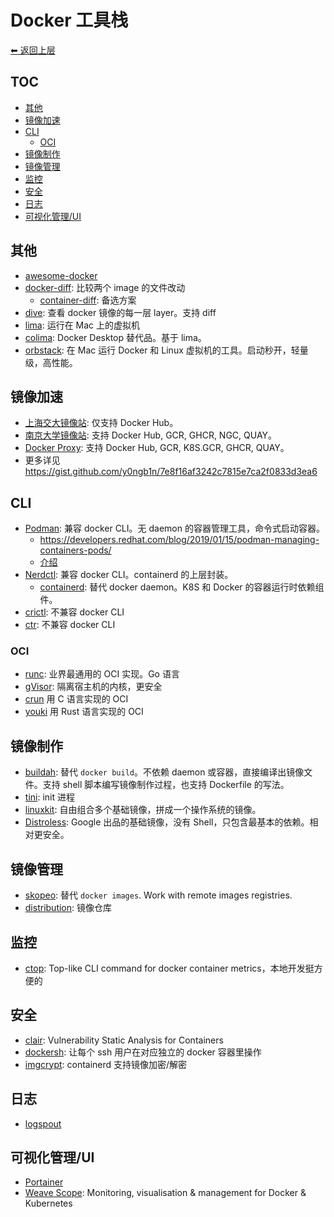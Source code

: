 # Docker 工具栈

[⬅︎ 返回上层](../#docker)

## TOC

<!-- MarkdownTOC GFM -->

- [其他](#其他)
- [镜像加速](#镜像加速)
- [CLI](#cli)
    - [OCI](#oci)
- [镜像制作](#镜像制作)
- [镜像管理](#镜像管理)
- [监控](#监控)
- [安全](#安全)
- [日志](#日志)
- [可视化管理/UI](#可视化管理ui)

<!-- /MarkdownTOC -->

## 其他

- [awesome-docker](https://github.com/veggiemonk/awesome-docker)
- [docker-diff](https://github.com/moul/docker-diff): 比较两个 image 的文件改动
  - [container-diff](https://github.com/GoogleContainerTools/container-diff): 备选方案
- [dive](https://github.com/wagoodman/dive): 查看 docker 镜像的每一层 layer。支持 diff
- [lima](https://github.com/lima-vm/lima): 运行在 Mac 上的虚拟机
- [colima](https://github.com/abiosoft/colima): Docker Desktop 替代品。基于 lima。
- [orbstack](https://orbstack.dev/): 在 Mac 运行 Docker 和 Linux 虚拟机的工具。启动秒开，轻量级，高性能。

## 镜像加速

- [上海交大镜像站](https://mirrors.sjtug.sjtu.edu.cn/docs/docker-registry): 仅支持 Docker Hub。
- [南京大学镜像站](https://doc.nju.edu.cn/books/35f4a): 支持 Docker Hub, GCR, GHCR, NGC, QUAY。
- [Docker Proxy](https://dockerproxy.com/docs): 支持 Docker Hub, GCR, K8S.GCR, GHCR, QUAY。
- 更多详见 https://gist.github.com/y0ngb1n/7e8f16af3242c7815e7ca2f0833d3ea6

## CLI

- [Podman](https://github.com/containers/podman): 兼容 docker CLI。无 daemon 的容器管理工具，命令式启动容器。
  - https://developers.redhat.com/blog/2019/01/15/podman-managing-containers-pods/
  - [介绍](https://igene.tw/podman-intro)
- [Nerdctl](https://github.com/containerd/nerdctl): 兼容 docker CLI。containerd 的上层封装。
  - [containerd](https://github.com/containerd/containerd): 替代 docker daemon。K8S 和 Docker 的容器运行时依赖组件。
- [crictl](https://github.com/kubernetes-sigs/cri-tools): 不兼容 docker CLI
- [ctr](https://github.com/containerd/containerd/tree/main/cmd/ctr): 不兼容 docker CLI

### OCI

- [runc](https://github.com/opencontainers/runc): 业界最通用的 OCI 实现。Go 语言
- [gVisor](https://github.com/google/gvisor): 隔离宿主机的内核，更安全
- [crun](https://github.com/containers/crun) 用 C 语言实现的 OCI
- [youki](https://github.com/containers/youki) 用 Rust 语言实现的 OCI

## 镜像制作

- [buildah](https://github.com/containers/buildah): 替代 `docker build`。不依赖 daemon 或容器，直接编译出镜像文件。支持 shell 脚本编写镜像制作过程，也支持 Dockerfile 的写法。
- [tini](https://github.com/krallin/tini): init 进程
- [linuxkit](https://github.com/linuxkit/linuxkit): 自由组合多个基础镜像，拼成一个操作系统的镜像。
- [Distroless](https://github.com/GoogleContainerTools/distroless): Google 出品的基础镜像，没有 Shell，只包含最基本的依赖。相对更安全。

## 镜像管理

- [skopeo](https://github.com/containers/skopeo): 替代 `docker images`. Work with remote images registries.
- [distribution](https://github.com/distribution/distribution): 镜像仓库

## 监控

- [ctop](https://github.com/bcicen/ctop): Top-like CLI command for docker container metrics，本地开发挺方便的

## 安全

- [clair](https://github.com/coreos/clair): Vulnerability Static Analysis for Containers
- [dockersh](https://github.com/Yelp/dockersh): 让每个 ssh 用户在对应独立的 docker 容器里操作
- [imgcrypt](https://github.com/containerd/imgcrypt): containerd 支持镜像加密/解密

## 日志

- [logspout](https://github.com/gliderlabs/logspout)

## 可视化管理/UI

- [Portainer](https://github.com/portainer/portainer)
- [Weave Scope](https://github.com/weaveworks/scope): Monitoring, visualisation & management for Docker & Kubernetes
